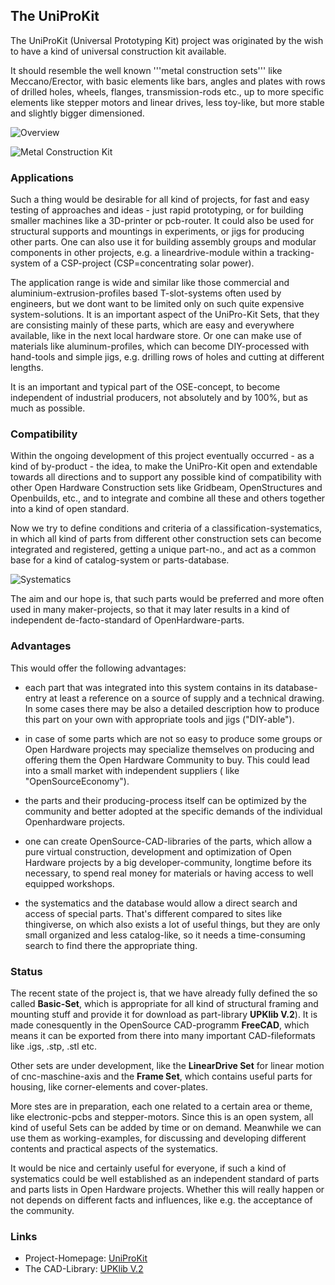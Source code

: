 ## The UniProKit 

The UniProKit (Universal Prototyping Kit) project was originated by the wish to have a kind of universal construction kit available.

It should resemble the well known '''metal construction sets''' like Meccano/Erector, with basic elements like bars, angles and plates with rows of drilled holes, wheels, flanges, transmission-rods etc., up to more specific elements like stepper motors and linear drives, less toy-like, but more stable and slightly bigger dimensioned.

![Overview](https://wiki.opensourceecology.de/images/1/17/Lib_basis_1a.png)


![Metal Construction Kit](https://wiki.opensourceecology.de/images/thumb/5/53/Uniprokit_kasten1.jpg/800px-Uniprokit_kasten1.jpg)


### Applications

Such a thing would be desirable for all kind of projects, for fast and easy testing of approaches and ideas - just rapid prototyping, or for building smaller machines like a 3D-printer or pcb-router. It could also be used for structural supports and mountings in experiments, or jigs for producing other parts. One can also use it for building assembly groups and modular components in other projects, e.g. a lineardrive-module within a tracking-system of a CSP-project (CSP=concentrating solar power).

The application range is wide and similar like those commercial and aluminium-extrusion-profiles based T-slot-systems often used by engineers, but we dont want to be limited only on such quite expensive system-solutions. It is an important aspect of the UniPro-Kit Sets, that they are consisting mainly of these parts, which are easy and everywhere available, like in the next local hardware store. Or one can make use of materials like aluminum-profiles, which can become DIY-processed with hand-tools and simple jigs, e.g. drilling rows of holes and cutting at different lengths.

It is an important and typical part of the OSE-concept, to become independent of industrial producers, not absolutely and by 100%, but as much as possible.

### Compatibility 

Within the ongoing development of this project eventually occurred - as a kind of by-product - the idea, to make the UniPro-Kit open and extendable towards all directions and to support any possible kind of compatibility with other Open Hardware Construction sets like Gridbeam, OpenStructures and Openbuilds, etc., and to integrate and combine all these and others together into a kind of open standard.

Now we try to define conditions and criteria of a classification-systematics, in which all kind of parts from different other construction sets can become integrated and registered, getting a unique part-no., and act as a common base for a kind of catalog-system or parts-database.

![Systematics](https://wiki.opensourceecology.de/images/thumb/8/88/Uniprosys_strukt1.png/549px-Uniprosys_strukt1.png)

The aim and our hope is, that such parts would be preferred and more often used in many maker-projects, so that it may later results in a kind of independent de-facto-standard of OpenHardware-parts.

### Advantages 

This would offer the following advantages:

* each part that was integrated into this system contains in its database-entry at least a reference on a source of supply and a technical drawing. In some cases there may be also a detailed description how to produce this part on your own with appropriate tools and jigs ("DIY-able").

* in case of some parts which are not so easy to produce some groups or Open Hardware projects may specialize themselves on producing and offering them the Open Hardware Community to buy. This could lead into a small market with independent suppliers ( like "OpenSourceEconomy").

* the parts and their producing-process itself can be optimized by the community and better adopted at the specific demands of the individual Openhardware projects.

* one can create OpenSource-CAD-libraries of the parts, which allow a pure virtual construction, development and optimization of Open Hardware projects by a big developer-community, longtime before its necessary, to spend real money for materials or having access to well equipped workshops.

* the systematics and the database would allow a direct search and access of special parts. That's different compared to sites like thingiverse, on which also exists a lot of useful things, but they are only small organized and less catalog-like, so it needs a time-consuming search to find there the appropriate thing.

### Status 

The recent state of the project is, that we have already fully defined the so called **Basic-Set**, which is appropriate for all kind of structural framing and mounting stuff and provide it for download as part-library **UPKlib V.2**). It is made conesquently in the OpenSource CAD-programm **FreeCAD**, which means it can be exported from there into many important CAD-fileformats like .igs, .stp, .stl etc.  

Other sets are under development, like the **LinearDrive Set** for linear motion of cnc-maschine-axis and the **Frame Set**, which contains useful parts for housing, like corner-elements and cover-plates.  

More stes are in preparation, each one related to a certain area or theme, like electronic-pcbs and stepper-motors. Since this is an open system, all kind of useful Sets can be added by time or on demand.  Meanwhile we can use them as working-examples, for discussing and developing different contents and practical aspects of the systematics.

It would be nice and certainly useful for everyone, if such a kind of systematics could be well established as an independent standard of parts and parts lists in Open Hardware projects.  Whether this will really happen or not depends on different facts and influences, like e.g. the acceptance of the community.

### Links 
* Project-Homepage: [UniProKit](https://wiki.opensourceecology.de/Universal_Prototyping_Kit)
* The CAD-Library: [UPKlib V.2](https://wiki.opensourceecology.de/Upklib)


